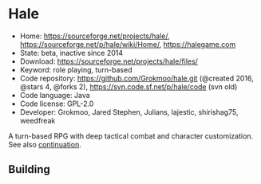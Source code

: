 # Hale

- Home: https://sourceforge.net/projects/hale/, https://sourceforge.net/p/hale/wiki/Home/, https://halegame.com
- State: beta, inactive since 2014
- Download: https://sourceforge.net/projects/hale/files/
- Keyword: role playing, turn-based
- Code repository: https://github.com/Grokmoo/hale.git (@created 2016, @stars 4, @forks 2), https://svn.code.sf.net/p/hale/code (svn old)
- Code language: Java
- Code license: GPL-2.0
- Developer: Grokmoo, Jared Stephen, Julians, lajestic, shirishag75, weedfreak

A turn-based RPG with deep tactical combat and character customization.
See also [continuation](https://github.com/Trilarion/hale).

## Building
